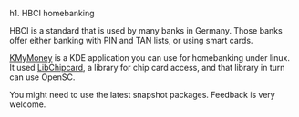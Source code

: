 h1. HBCI homebanking

HBCI is a standard that is used by many banks in Germany.
Those banks offer either banking with PIN and TAN lists, or
using smart cards.

[KMyMoney](http://kmymoney2.sourceforge.net/) is a KDE application you can use for homebanking under linux.
It used [LibChipcard](http://www.libchipcard.de), a library for chip card access, and that library in turn
can use OpenSC.

You might need to use the latest snapshot packages. Feedback is very welcome.
